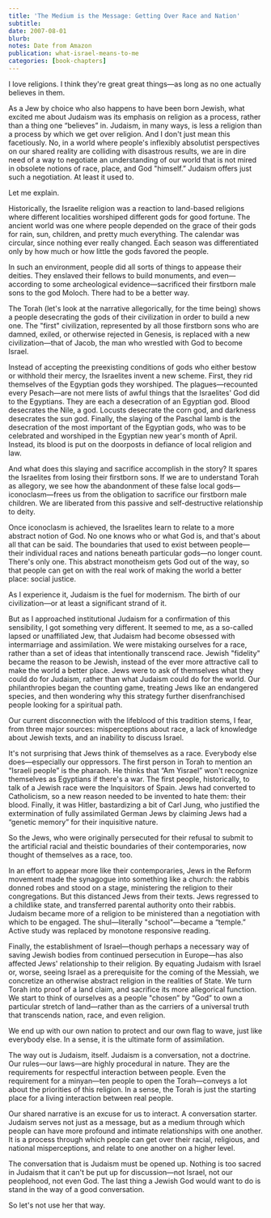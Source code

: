 ```yaml
---
title: 'The Medium is the Message: Getting Over Race and Nation'
subtitle:
date: 2007-08-01
blurb:
notes: Date from Amazon
publication: what-israel-means-to-me
categories: [book-chapters]
---
```


I love religions. I think they're great great things—as long as no one actually believes in them.

As a Jew by choice who also happens to have been born Jewish, what excited me about Judaism was its emphasis on religion as a process, rather than a thing one “believes” in. Judaism, in many ways, is less a religion than a process by which we get over religion. And I don't just mean this facetiously. No, in a world where people's inflexibly absolutist perspectives on our shared reality are colliding with disastrous results, we are in dire need of a way to negotiate an understanding of our world that is not mired in obsolete notions of race, place, and God "himself.” Judaism offers just such a negotiation. At least it used to.

Let me explain.

Historically, the Israelite religion was a reaction to land-based religions where different localities worshiped different gods for good fortune. The ancient world was one where people depended on the grace of their gods for rain, sun, children, and pretty much everything. The calendar was circular, since nothing ever really changed. Each season was differentiated only by how much or how little the gods favored the people.

In such an environment, people did all sorts of things to appease their deities. They enslaved their fellows to build monuments, and even—according to some archeological evidence—sacrificed their firstborn male sons to the god Moloch. There had to be a better way.

The Torah (let's look at the narrative allegorically, for the time being) shows a people desecrating the gods of their civilization in order to build a new one. The "first" civilization, represented by all those firstborn sons who are damned, exiled, or otherwise rejected in Genesis, is replaced with a new civilization—that of Jacob, the man who wrestled with God to become Israel.

Instead of accepting the preexisting conditions of gods who either bestow or withhold their mercy, the Israelites invent a new scheme. First, they rid themselves of the Egyptian gods they worshiped. The plagues—recounted every Pesach—are not mere lists of awful things that the Israelites' God did to the Egyptians. They are each a desecration of an Egyptian god. Blood desecrates the Nile, a god. Locusts desecrate the corn god, and darkness desecrates the sun god. Finally, the slaying of the Paschal lamb is the desecration of the most important of the Egyptian gods, who was to be celebrated and worshiped in the Egyptian new year's month of April. Instead, its blood is put on the doorposts in defiance of local religion and law.

And what does this slaying and sacrifice accomplish in the story? It spares the Israelites from losing their firstborn sons. If we are to understand Torah as allegory, we see how the abandonment of these false local gods—iconoclasm—frees us from the obligation to sacrifice our firstborn male children. We are liberated from this passive and self-destructive relationship to deity.

Once iconoclasm is achieved, the Israelites learn to relate to a more abstract notion of God. No one knows who or what God is, and that's about all that can be said. The boundaries that used to exist between people—their individual races and nations beneath particular gods—no longer count. There's only one. This abstract monotheism gets God out of the way, so that people can get on with the real work of making the world a better place: social justice.

As I experience it, Judaism is the fuel for modernism. The birth of our civilization—or at least a significant strand of it.

But as I approached institutional Judaism for a confirmation of this sensibility, I got something very different. It seemed to me, as a so-called lapsed or unaffiliated Jew, that Judaism had become obsessed with intermarriage and assimilation. We were mistaking ourselves for a race, rather than a set of ideas that intentionally transcend race. Jewish "fidelity" became the reason to be Jewish, instead of the ever more attractive call to make the world a better place. Jews were to ask of themselves what they could do for Judaism, rather than what Judaism could do for the world. Our philanthropies began the counting game, treating Jews like an endangered species, and then wondering why this strategy further disenfranchised people looking for a spiritual path.

Our current disconnection with the lifeblood of this tradition stems, I fear, from three major sources: misperceptions about race, a lack of knowledge about Jewish texts, and an inability to discuss Israel.

It's not surprising that Jews think of themselves as a race. Everybody else does—especially our oppressors. The first person in Torah to mention an “Israeli people” is the pharaoh. He thinks that “Am Yisrael” won't recognize themselves as Egyptians if there's a war. The first people, historically, to talk of a Jewish race were the Inquisitors of Spain. Jews had converted to Catholicism, so a new reason needed to be invented to hate them: their blood. Finally, it was Hitler, bastardizing a bit of Carl Jung, who justified the extermination of fully assimilated German Jews by claiming Jews had a “genetic memory” for their inquisitive nature.

So the Jews, who were originally persecuted for their refusal to submit to the artificial racial and theistic boundaries of their contemporaries, now thought of themselves as a race, too.

In an effort to appear more like their contemporaries, Jews in the Reform movement made the synagogue into something like a church: the rabbis donned robes and stood on a stage, ministering the religion to their congregations. But this distanced Jews from their texts. Jews regressed to a childlike state, and transferred parental authority onto their rabbis. Judaism became more of a religion to be ministered than a negotiation with which to be engaged. The shul—literally "school"—became a “temple.” Active study was replaced by monotone responsive reading.

Finally, the establishment of Israel—though perhaps a necessary way of saving Jewish bodies from continued persecution in Europe—has also affected Jews' relationship to their religion. By equating Judaism with Israel or, worse, seeing Israel as a prerequisite for the coming of the Messiah, we concretize an otherwise abstract religion in the realities of State. We turn Torah into proof of a land claim, and sacrifice its more allegorical function. We start to think of ourselves as a people "chosen” by “God” to own a particular stretch of land—rather than as the carriers of a universal truth that transcends nation, race, and even religion.

We end up with our own nation to protect and our own flag to wave, just like everybody else. In a sense, it is the ultimate form of assimilation.

The way out is Judaism, itself. Judaism is a conversation, not a doctrine. Our rules—our laws—are highly procedural in nature. They are the requirements for respectful interaction between people. Even the requirement for a minyan—ten people to open the Torah—conveys a lot about the priorities of this religion. In a sense, the Torah is just the starting place for a living interaction between real people.

Our shared narrative is an excuse for us to interact. A conversation starter. Judaism serves not just as a message, but as a medium through which people can have more profound and intimate relationships with one another. It is a process through which people can get over their racial, religious, and national misperceptions, and relate to one another on a higher level.

The conversation that is Judaism must be opened up. Nothing is too sacred in Judaism that it can't be put up for discussion—not Israel, not our peoplehood, not even God. The last thing a Jewish God would want to do is stand in the way of a good conversation.

So let's not use her that way.
